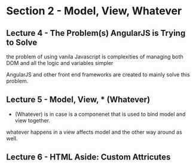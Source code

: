 # Section 2 - Model, View, Whatever

## Lecture 4 - The Problem(s) AngularJS is Trying to Solve

the problem of using vanila Javascript is complexities of managing both DOM and all the logic and variables simpler

AngularJS and other front end frameworks are created to mainly solve this problem.

## Lecture 5 - Model, View, * (Whatever)

* (Whatever) is in case is a componenet that is used to bind model and view together. 

whatever happens in a view affects model and the other way around as well. 

## Lecture 6 - HTML Aside: Custom Attricutes

